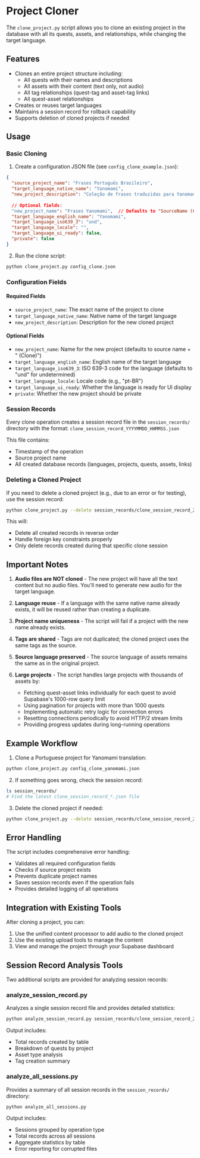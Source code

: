 # Project Cloner

The `clone_project.py` script allows you to clone an existing project in the database with all its quests, assets, and relationships, while changing the target language.

## Features

- Clones an entire project structure including:
  - All quests with their names and descriptions
  - All assets with their content (text only, not audio)
  - All tag relationships (quest-tag and asset-tag links)
  - All quest-asset relationships
- Creates or reuses target languages
- Maintains a session record for rollback capability
- Supports deletion of cloned projects if needed

## Usage

### Basic Cloning

1. Create a configuration JSON file (see `config_clone_example.json`):

```json
{
  "source_project_name": "Frases Português Brasileiro",
  "target_language_native_name": "Yanomami",
  "new_project_description": "Coleção de frases traduzidas para Yanomami",
  
  // Optional fields:
  "new_project_name": "Frases Yanomami",  // Defaults to "SourceName (Clone)"
  "target_language_english_name": "Yanomami",
  "target_language_iso639_3": "und",
  "target_language_locale": "",
  "target_language_ui_ready": false,
  "private": false
}
```

2. Run the clone script:

```bash
python clone_project.py config_clone.json
```

### Configuration Fields

#### Required Fields

- `source_project_name`: The exact name of the project to clone
- `target_language_native_name`: Native name of the target language
- `new_project_description`: Description for the new cloned project

#### Optional Fields

- `new_project_name`: Name for the new project (defaults to source name + " (Clone)")
- `target_language_english_name`: English name of the target language
- `target_language_iso639_3`: ISO 639-3 code for the language (defaults to "und" for undetermined)
- `target_language_locale`: Locale code (e.g., "pt-BR")
- `target_language_ui_ready`: Whether the language is ready for UI display
- `private`: Whether the new project should be private

### Session Records

Every clone operation creates a session record file in the `session_records/` directory with the format:
`clone_session_record_YYYYMMDD_HHMMSS.json`

This file contains:
- Timestamp of the operation
- Source project name
- All created database records (languages, projects, quests, assets, links)

### Deleting a Cloned Project

If you need to delete a cloned project (e.g., due to an error or for testing), use the session record:

```bash
python clone_project.py --delete session_records/clone_session_record_20240115_143022.json
```

This will:
- Delete all created records in reverse order
- Handle foreign key constraints properly
- Only delete records created during that specific clone session

## Important Notes

1. **Audio files are NOT cloned** - The new project will have all the text content but no audio files. You'll need to generate new audio for the target language.

2. **Language reuse** - If a language with the same native name already exists, it will be reused rather than creating a duplicate.

3. **Project name uniqueness** - The script will fail if a project with the new name already exists.

4. **Tags are shared** - Tags are not duplicated; the cloned project uses the same tags as the source.

5. **Source language preserved** - The source language of assets remains the same as in the original project.

6. **Large projects** - The script handles large projects with thousands of assets by:
   - Fetching quest-asset links individually for each quest to avoid Supabase's 1000-row query limit
   - Using pagination for projects with more than 1000 quests
   - Implementing automatic retry logic for connection errors
   - Resetting connections periodically to avoid HTTP/2 stream limits
   - Providing progress updates during long-running operations

## Example Workflow

1. Clone a Portuguese project for Yanomami translation:

```bash
python clone_project.py config_clone_yanomami.json
```

2. If something goes wrong, check the session record:

```bash
ls session_records/
# Find the latest clone_session_record_*.json file
```

3. Delete the cloned project if needed:

```bash
python clone_project.py --delete session_records/clone_session_record_20240115_143022.json
```

## Error Handling

The script includes comprehensive error handling:
- Validates all required configuration fields
- Checks if source project exists
- Prevents duplicate project names
- Saves session records even if the operation fails
- Provides detailed logging of all operations

## Integration with Existing Tools

After cloning a project, you can:
1. Use the unified content processor to add audio to the cloned project
2. Use the existing upload tools to manage the content
3. View and manage the project through your Supabase dashboard

## Session Record Analysis Tools

Two additional scripts are provided for analyzing session records:

### analyze_session_record.py

Analyzes a single session record file and provides detailed statistics:

```bash
python analyze_session_record.py session_records/clone_session_record_20240115_143022.json
```

Output includes:
- Total records created by table
- Breakdown of quests by project
- Asset type analysis
- Tag creation summary

### analyze_all_sessions.py

Provides a summary of all session records in the `session_records/` directory:

```bash
python analyze_all_sessions.py
```

Output includes:
- Sessions grouped by operation type
- Total records across all sessions
- Aggregate statistics by table
- Error reporting for corrupted files
